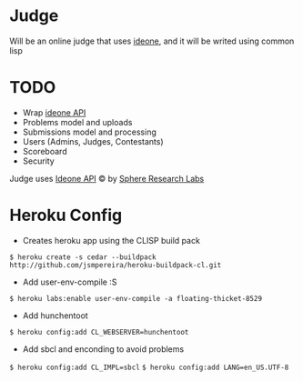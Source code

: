 Judge
=====
Will be an online judge that uses [ideone](http://ideone.com/), and it will be writed using common lisp

TODO
====
* Wrap [ideone API](http://ideone.com/api)
* Problems model and uploads
* Submissions model and processing
* Users (Admins, Judges, Contestants)
* Scoreboard
* Security

Judge uses <a href="http://ideone.com">Ideone API</a> &copy;
by <a href="http://sphere-research.com">Sphere Research Labs</a>

Heroku Config
=============
* Creates heroku app using the CLISP build pack

```$ heroku create -s cedar --buildpack http://github.com/jsmpereira/heroku-buildpack-cl.git```

* Add user-env-compile :S

```$ heroku labs:enable user-env-compile -a floating-thicket-8529```

* Add hunchentoot

```$ heroku config:add CL_WEBSERVER=hunchentoot```

* Add sbcl and enconding to avoid problems

```$ heroku config:add CL_IMPL=sbcl```
```$ heroku config:add LANG=en_US.UTF-8```

